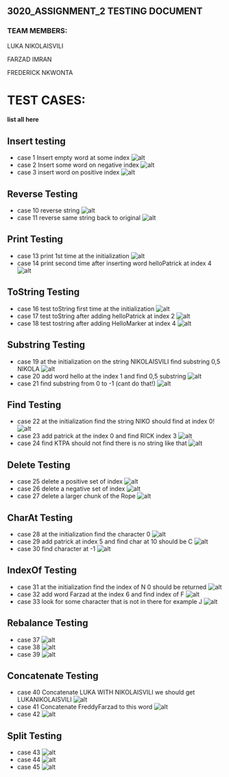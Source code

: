 ## 3020_ASSIGNMENT_2 TESTING DOCUMENT

### TEAM MEMBERS:

LUKA NIKOLAISVILI

FARZAD IMRAN

FREDERICK NKWONTA

# TEST CASES:

#### list all here

## Insert testing

- case 1 Insert empty word at some index
  ![alt](./screenshots/image.png)
- case 2 Insert some word on negative index
  ![alt](./screenshots/image1.png)
- case 3 insert word on positive index
  ![alt](./screenshots/image2.png)

## Reverse Testing

- case 10 reverse string
  ![alt](./screenshots/image4.png)
- case 11 reverse same string back to original
  ![alt](./screenshots/image3.png)

## Print Testing

- case 13 print 1st time at the initialization
  ![alt](./screenshots/image5.png)
- case 14 print second time after inserting word helloPatrick at index 4
  ![alt](./screenshots/image6.png)

## ToString Testing

- case 16 test toString first time at the initialization
  ![alt](./screenshots/image7.png)
- case 17 test toString after adding helloPatrick at index 2
  ![alt](./screenshots/image8.png)
- case 18 test tostring after adding HelloMarker at index 4
  ![alt](./screenshots/image9.png)

## Substring Testing

- case 19 at the initialization on the string NIKOLAISVILI find substring 0,5 NIKOLA
  ![alt](./screenshots/image10.png)
- case 20 add word hello at the index 1 and find 0,5 substring
  ![alt](./screenshots/image11.png)
- case 21 find substring from 0 to -1 (cant do that!)
  ![alt](./screenshots/image12.png)

## Find Testing

- case 22 at the initialization find the string NIKO should find at index 0!
  ![alt](./screenshots/image13.png)
- case 23 add patrick at the index 0 and find RICK index 3
  ![alt](./screenshots/image14.png)
- case 24 find KTPA should not find there is no string like that
  ![alt](./screenshots/image15.png)

## Delete Testing

- case 25 delete a positive set of index
  ![alt](./screenshots/image25.png)
- case 26 delete a negative set of index
  ![alt](./screenshots/image26.png)
- case 27 delete a larger chunk of the Rope
  ![alt](./screenshots/image27.png)

## CharAt Testing

- case 28 at the initialization find the character 0
  ![alt](./screenshots/image16.png)
- case 29 add patrick at index 5 and find char at 10 should be C
  ![alt](./screenshots/image17.png)
- case 30 find character at -1
  ![alt](./screenshots/image19.png)

## IndexOf Testing

- case 31 at the initialization find the index of N 0 should be returned
  ![alt](./screenshots/image20.png)
- case 32 add word Farzad at the index 6 and find index of F
  ![alt](./screenshots/image21.png)
- case 33 look for some character that is not in there for example J
  ![alt](./screenshots/image22.png)

## Rebalance Testing

- case 37
  ![alt]()
- case 38
  ![alt]()
- case 39
  ![alt]()

## Concatenate Testing

- case 40 Concatenate LUKA WITH NIKOLAISVILI we should get LUKANIKOLAISVILI
  ![alt]()
- case 41 Concatenate FreddyFarzad to this word
  ![alt]()
- case 42
  ![alt]()

## Split Testing

- case 43
  ![alt]()
- case 44
  ![alt]()
- case 45
  ![alt]()
